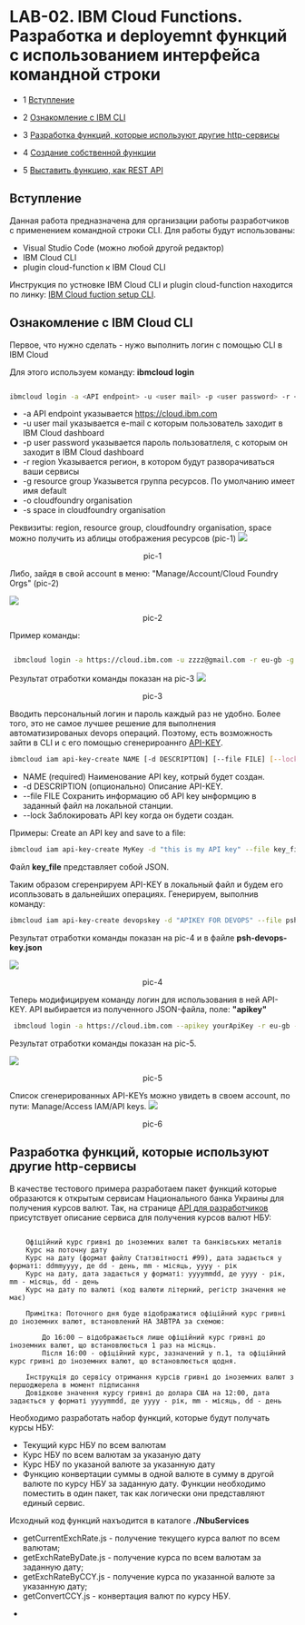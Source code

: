 # LAB-02. IBM Cloud Functions. Разработка и deployemnt функций с использованием интерфейса командной строки

<!-- TOC BEGIN -->
- 1 [Вступление](#p1)

- 2 [Ознакомление с IBM CLI](#p2)

- 3 [Разработка функций, которые используют другие http-сервисы](#p3)

- 4 [Создание собственной функции](#p4)

- 5 [Выставить функцию, как REST API](#p5)
<!-- TOC END -->

<a name="p1"></a>
## Вступление

Данная работа предназначена для организации работы разработчиков с применением командной строки CLI.
Для работы будут использованы:
- Visual Studio Code (можно любой другой редактор)
- IBM Cloud CLI
- plugin cloud-function к IBM Cloud CLI

Инструкция по устновке IBM Cloud CLI и plugin cloud-function находится по линку: 
[IBM Cloud fuction setup CLI](https://cloud.ibm.com/functions/learn/cli). 


<a name="p2"></a>
## Ознакомление с IBM Cloud CLI

Первое, что нужно сделать - нужо выполнить логин с помощью CLI в IBM Cloud

Для этого используем команду: **ibmcloud login**

```bash

ibmcloud login -a <API endpoint> -u <user mail> -p <user password> -r <region> -g <resource group> -o <cloudfoundry organisation> -s <space>

```
* -a API endpoint указывается https://cloud.ibm.com
* -u user mail  указывается e-mail  с которым пользователь заходит в IBM Cloud dashboard
* -p user password указывается пароль пользоватлеля, с которым он заходит в IBM Cloud dashboard 
* -r region Указывается регион, в котором будут разворачиваться ваши сервисы
* -g resource group Указывется группа ресурсов. По умолчанию имеет имя default
* -o cloudfoundry organisation 
* -s space in cloudfoundry organisation

Реквизиты: region, resource group, cloudfoundry organisation, space можно получить из аблицы отображения ресурсов (pic-1)
<kbd><img src="doc/lab-02-pic-1.png" /></kbd>
<p style="text-align: center;">pic-1</p>

Либо, зайдя в свой account в меню: "Manage/Account/Cloud Foundry Orgs" (pic-2)

<kbd><img src="doc/lab-02-pic-2.png" /></kbd>
<p style="text-align: center;">pic-2</p>


Пример команды:

```bash

 ibmcloud login -a https://cloud.ibm.com -u zzzz@gmail.com -r eu-gb -g default -o panama -s shdev

```
Результат отработки команды показан на pic-3
<kbd><img src="doc/lab-02-pic-3.png" /></kbd>
<p style="text-align: center;">pic-3</p>

Вводить персональный логин и пароль каждый раз не удобно. Более того, это не самое лучшее решение для выполнения автоматизированых devops  операций. Поэтому, есть возможность зайти в CLI и с его помощью сгенерироаннго [API-KEY](https://cloud.ibm.com/docs/cli?topic=cli-ibmcloud_commands_iam).

```bash
ibmcloud iam api-key-create NAME [-d DESCRIPTION] [--file FILE] [--lock] 
```

* NAME (required)
    Наименование API key, котрый будет создан.
* -d DESCRIPTION (опционально)
    Описание API-KEY.
* --file FILE
    Сохранить информацию об API key ынформцию в заданный файл на локальной станции.
* --lock
    Заблокировать API key когда он будети создан.

Примеры:
Create an API key and save to a file:

```bash
ibmcloud iam api-key-create MyKey -d "this is my API key" --file key_file
```
Файл **key_file** представляет собой JSON.

Таким образом сгеренрируем API-KEY  в локальный файл и будем его исопльзовать в дальнейших операциях. Генерируем, выполнив  команду:

```bash
ibmcloud iam api-key-create devopskey -d "APIKEY FOR DEVOPS" --file psh-devops-key.json 

```

Результат отработки команды показан на pic-4 и в файле **psh-devops-key.json**

<kbd><img src="doc/lab-02-pic-4.png" /></kbd>
<p style="text-align: center;">pic-4</p>

Теперь модифицируем команду логин для использования в ней API-KEY.
API  выбирается из полученного JSON-файла, поле: **"apikey"**

```bash
 ibmcloud login -a https://cloud.ibm.com --apikey yourApiKey -r eu-gb -g default -o panama -s shdev
```

Результат отработки команды показан на pic-5.

<kbd><img src="doc/lab-02-pic-5.png" /></kbd>
<p style="text-align: center;">pic-5</p>

Список сгенерированных API-KEYs можно увидеть в своем account, по пути: Manage/Access IAM/API keys.
<kbd><img src="doc/lab-02-pic-6.png" /></kbd>
<p style="text-align: center;">pic-6</p>


<a name="p3"></a>
## Разработка функций, которые используют другие http-сервисы

В качестве тестового примера разработаем  пакет функций которые образаются к открытым сервисам Национального банка Украины для получения курсов валют.
Так, на странице [API для разработчиков ](https://bank.gov.ua/ua/open-data/api-dev) присутствует описание сервиса для получения курсов валют НБУ:

```text

    Офіційний курс гривні до іноземних валют та банківських металів
    Курс на поточну дату 		
    Курс на дату (формат файлу Статзвітності #99), дата задається у форматі: ddmmyyyy, де dd - день, mm - місяць, yyyy - рік 		
    Курс на дату, дата задається у форматі: yyyymmdd, де yyyy - рік, mm - місяць, dd - день 		
    Курс на дату по валюті (код валюти літерний, регістр значення не має) 		

    Примітка: Поточного дня буде відображатися офіційний курс гривні до іноземних валют, встановлений НА ЗАВТРА за схемою:

        До 16:00 – відображається лише офіційний курс гривні до іноземних валют, що встановлюється 1 раз на місяць.
        Після 16:00 - офіційний курс, зазначений у п.1, та офіційний курс гривні до іноземних валют, що встановлюється щодня.

    Інструкція до сервісу отримання курсів гривні до іноземних валют з першоджерела в момент підписання 	
    Довідкове значення курсу гривні до долара США на 12:00, дата задається у форматі yyyymmdd, де yyyy - рік, mm - місяць, dd - день
```

Необходимо разработать набор функций, которые будут получать курсы НБУ:

- Текущий курс НБУ по всем валютам
- Курс НБУ по всем валютам за указаную дату
- Курс НБУ по указаной валюте за указанную дату
- Функцию конвертации суммы в одной валюте в сумму в другой валюте по курсу НБУ за заданную дату. 
Функции необходимо поместить в один пакет, так как логически они представляют  единый сервис.

Исходный код функций нахъодится в каталоге **./NbuServices**

* getCurrentExchRate.js  - получение текущего курса валют по всем валютам;
* getExchRateByDate.js   - получение курса по всем валютам за заданную дату;
* getExchRateByCCY.js    - получение курса по указанной валюте за указанную дату;
* getConvertCCY.js       - конвертация валют по курсу НБУ.






- 






